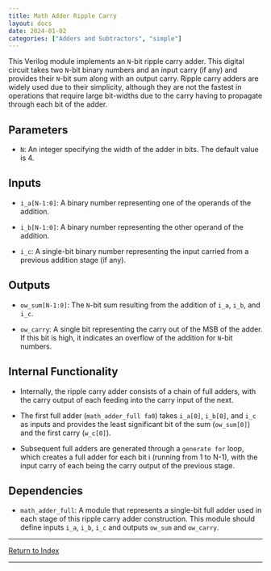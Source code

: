 ```yaml
---
title: Math Adder Ripple Carry
layout: docs
date: 2024-01-02
categories: ["Adders and Subtractors", "simple"]
---
```


This Verilog module implements an `N`-bit ripple carry adder. This digital circuit takes two `N`-bit binary numbers and an input carry (if any) and provides their `N`-bit sum along with an output carry. Ripple carry adders are widely used due to their simplicity, although they are not the fastest in operations that require large bit-widths due to the carry having to propagate through each bit of the adder.

## Parameters

- `N`: An integer specifying the width of the adder in bits. The default value is 4.

## Inputs

- `i_a[N-1:0]`: A binary number representing one of the operands of the addition.

- `i_b[N-1:0]`: A binary number representing the other operand of the addition.

- `i_c`: A single-bit binary number representing the input carried from a previous addition stage (if any).

## Outputs

- `ow_sum[N-1:0]`: The `N`-bit sum resulting from the addition of `i_a`, `i_b`, and `i_c`.

- `ow_carry`: A single bit representing the carry out of the MSB of the adder. If this bit is high, it indicates an overflow of the addition for `N`-bit numbers.

## Internal Functionality

- Internally, the ripple carry adder consists of a chain of full adders, with the carry output of each feeding into the carry input of the next.

- The first full adder (`math_adder_full fa0`) takes `i_a[0]`, `i_b[0]`, and `i_c` as inputs and provides the least significant bit of the sum (`ow_sum[0]`) and the first carry (`w_c[0]`).

- Subsequent full adders are generated through a `generate for` loop, which creates a full adder for each bit i (running from 1 to N-1), with the input carry of each being the carry output of the previous stage.

## Dependencies

- `math_adder_full`: A module that represents a single-bit full adder used in each stage of this ripple carry adder construction. This module should define inputs `i_a`, `i_b`, `i_c` and outputs `ow_sum` and `ow_carry`.

---

[Return to Index](/docs/mark_down/rtl/)

---
